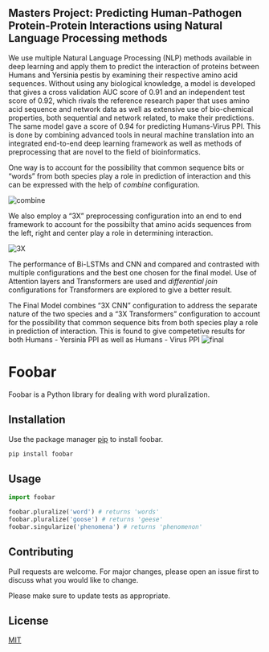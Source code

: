 ## Masters Project: Predicting Human-Pathogen Protein-Protein Interactions using Natural Language Processing methods
We use multiple Natural Language Processing (NLP) methods available in deep learning and apply them to predict the interaction of proteins between Humans and Yersinia pestis by examining their respective amino acid sequences. Without using any biological knowledge, a model is developed that  gives a cross validation AUC score of 0.91 and an independent test score of 0.92, which rivals the reference research paper that uses amino acid  sequence and network data as well as  extensive use of bio-chemical properties, both sequential and network related, to make their predictions. The same model gave a score of 0.94 for predicting Humans-Virus PPI. This is done by combining advanced tools in neural machine translation into an integrated end-to-end deep learning framework as well as methods of preprocessing that are novel to the field of bioinformatics.

One way is to  account  for  the  possibility  that  common  sequence bits or “words” from both species play a role in prediction of interaction and this can be expressed with the help of *combine* configuration.

![combine](https://user-images.githubusercontent.com/52326197/116008184-3deb7d80-a5e1-11eb-90b6-20ce909563db.png)

We also employ a “3X” preprocessing configuration into an end to end framework to account for the possibilty that amino acids sequences from the left, right and center play a role in determining interaction.

![3X](https://user-images.githubusercontent.com/52326197/116008202-4d6ac680-a5e1-11eb-94b6-ffde0e9b8ab5.png)

The performance of Bi-LSTMs and CNN and compared and contrasted with multiple configurations and the best one chosen for the final model.
Use of Attention layers and Transformers are used and *differential join* configurations for Transformers are explored to give a better result.

The Final Model combines “3X CNN” configuration to address the separate nature of the two species and a “3X Transformers” configuration to  account  for  the  possibility  that  common  sequence bits from both species play a role in prediction of interaction. This is found to give competetive results for both Humans - Yersinia PPI as well as Humans - Virus PPI
![final](https://user-images.githubusercontent.com/52326197/116008244-89059080-a5e1-11eb-9fea-6e416925c183.png)


# Foobar

Foobar is a Python library for dealing with word pluralization.

## Installation

Use the package manager [pip](https://pip.pypa.io/en/stable/) to install foobar.

```bash
pip install foobar
```

## Usage

```python
import foobar

foobar.pluralize('word') # returns 'words'
foobar.pluralize('goose') # returns 'geese'
foobar.singularize('phenomena') # returns 'phenomenon'
```

## Contributing
Pull requests are welcome. For major changes, please open an issue first to discuss what you would like to change.

Please make sure to update tests as appropriate.

## License
[MIT](https://choosealicense.com/licenses/mit/)
